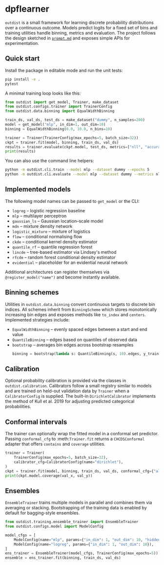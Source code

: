 # dpflearner

`outdist` is a small framework for learning discrete probability
 distributions over a continuous outcome. Models predict logits for a
 fixed set of bins and training utilities handle binning, metrics and
 evaluation. The project follows the design sketched in
 [`prompt.md`](prompt.md) and exposes simple APIs for experimentation.

## Quick start

Install the package in editable mode and run the unit tests:

```bash
pip install -e .
pytest
```

A minimal training loop looks like this:

```python
from outdist import get_model, Trainer, make_dataset
from outdist.configs.trainer import TrainerConfig
from outdist.data.binning import EqualWidthBinning

train_ds, val_ds, test_ds = make_dataset("dummy", n_samples=200)
model = get_model("mlp", in_dim=1, out_dim=10)
binning = EqualWidthBinning(0.0, 10.0, n_bins=10)

trainer = Trainer(TrainerConfig(max_epochs=5, batch_size=32))
ckpt = trainer.fit(model, binning, train_ds, val_ds)
results = trainer.evaluate(ckpt.model, test_ds, metrics=["nll", "accuracy"])
print(results)
```

You can also use the command line helpers:

```bash
python -m outdist.cli.train --model mlp --dataset dummy --epochs 5
python -m outdist.cli.evaluate --model mlp --dataset dummy --metrics nll accuracy
```

## Implemented models

The following model names can be passed to `get_model` or the CLI:

- `logreg` – logistic regression baseline
- `mlp` – multilayer perceptron
- `gaussian_ls` – Gaussian location–scale model
- `mdn` – mixture density network
- `logistic_mixture` – mixture of logistics
- `flow` – conditional normalising flow
- `ckde` – conditional kernel density estimator
- `quantile_rf` – quantile regression forest
- `lincde` – tree-based estimator via Lindsey's method
- `rfcde` – random forest conditional density estimator
- `evidential` – placeholder for an evidential neural network

Additional architectures can register themselves via
`@register_model("name")` and become instantly available.

## Binning schemes

Utilities in `outdist.data.binning` convert continuous targets to discrete bin
indices. All schemes inherit from `BinningScheme` which stores monotonically
increasing bin edges and exposes methods like `to_index` and `centers`.
Implemented strategies include:

- `EqualWidthBinning` – evenly spaced edges between a start and end value
- `QuantileBinning` – edges based on quantiles of observed data
- `bootstrap` – averages bin edges across bootstrap resamples
  ```python
  binning = bootstrap(lambda s: QuantileBinning(s, 10).edges, y_train, n_bootstrap=20)
  ```

## Calibration

Optional probability calibration is provided via the classes in
`outdist.calibration`. Calibrators follow a small registry similar to models and
are trained on held-out validation data by `Trainer` when a
`CalibratorConfig` is supplied. The built-in
`DirichletCalibrator` implements the method of Kull et&nbsp;al.&nbsp;2019 for
adjusting predicted categorical probabilities.

## Conformal intervals

The trainer can optionally wrap the fitted model in a conformal set predictor.
Passing ``conformal_cfg`` to :meth:`Trainer.fit` returns a ``CHCDSConformal``
adapter that offers ``contains`` and ``coverage`` utilities.

```python
trainer = Trainer(
    TrainerConfig(max_epochs=5, batch_size=32),
    calibrator_cfg=CalibratorConfig(name="dirichlet"),
)
ckpt = trainer.fit(model, binning, train_ds, val_ds, conformal_cfg={"alpha": 0.1})
print(ckpt.model.coverage(val_x, val_y))
```

## Ensembles

`EnsembleTrainer` trains multiple models in parallel and combines them via
averaging or stacking. Bootstrapping of the training data is enabled by default
for bagging-style ensembles.

```python
from outdist.training.ensemble_trainer import EnsembleTrainer
from outdist.configs.model import ModelConfig

model_cfgs = [
    ModelConfig(name="mlp", params={"in_dim": 1, "out_dim": 10, "hidden_dims": [4]}),
    ModelConfig(name="logreg", params={"in_dim": 1, "out_dim": 10}),
]
ens_trainer = EnsembleTrainer(model_cfgs, TrainerConfig(max_epochs=5))
ensemble = ens_trainer.fit(binning, train_ds, val_ds)
```
